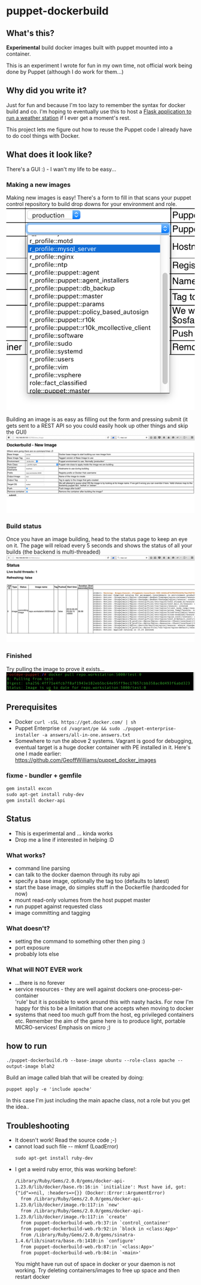 # puppet-dockerbuild

## What's this?
**Experimental** build docker images built with puppet mounted into a container.

This is an experiment I wrote for fun in my own time, not official work being done by Puppet (although I do work for them...)

## Why did you write it?
Just for fun and because I'm too lazy to remember the syntax for docker build and co.  I'm hoping to eventually use this to host a [Flask application to run a weather station](https://github.com/GeoffWilliams/lsdserver) if I ever get a moment's rest.

This project lets me figure out how to reuse the Puppet code I already have to do cool things with Docker.

## What does it look like?
There's a GUI :) - I wan't my life to be easy...

### Making a new images
Making new images is easy!  There's a form to fill in that scans your puppet control repository to build drop downs for your environment and role.
![puppet classes](images/puppet_classes.png)

Building an image is as easy as filling out the form and pressing submit (it gets sent to a REST API so you could easily hook up other things and skip the GUI)
![new image](images/new_image.png)

### Build status
Once you have an image building, head to the status page to keep an eye on it.  The page will reload every 5 seconds and shows the status of all your builds (the backend is multi-threaded)
![status](images/status.png)

### Finished
Try pulling the image to prove it exists...
![finished](images/finished.png)


## Prerequisites
* Docker `curl -sSL https://get.docker.com/ | sh`
* Puppet Enterprise `cd /vagrant/pe && sudo ./puppet-enterprise-installer -a answers/all-in-one.answers.txt`
* Somewhere to run the above 2 systems.  Vagrant is good for debugging, eventual target is a huge docker container with PE installed in it.  Here's one I made earlier:  https://github.com/GeoffWilliams/puppet_docker_images

### fixme - bundler + gemfile
```shell
gem install excon
sudo apt-get install ruby-dev
gem install docker-api
```

## Status
* This is experimental and ... kinda works
* Drop me a line if interested in helping :D

### What works?
* command line parsing
* can talk to the docker daemon through its ruby api
* specify a base image, optionally the tag too (defaults to latest)
* start the base image, do simples stuff in the Dockerfile (hardcoded for now)
* mount read-only volumes from the host puppet master
* run puppet against requested class
* image committing and tagging

### What doesn't?
* setting the command to something other then ping :)
* port exposure
* probably lots else

### What will NOT EVER work
* ...there is no forever
* service resources - they are well against dockers one-process-per-container \
  'rule' but it is possible to work around this with nasty hacks.  For now I'm
  happy for this to be a limitation that one accepts when moving to docker
* systems that need too much guff from the host, eg privileged containers etc.
  Remember the aim of the game here is to produce light, portable
  MICRO-services!  Emphasis on micro ;)

## how to run
```shell
./puppet-dockerbuild.rb --base-image ubuntu --role-class apache --output-image blah2
```
Build an image called blah that will be created by doing:
```shell
puppet apply -e 'include apache'
```
In this case I'm just including the main apache class, not a role but you get the idea..

## Troubleshooting
* It doesn't work!
  Read the source code ;-)
* cannot load such file -- mkmf (LoadError)
  ```shell
  sudo apt-get install ruby-dev
  ```
* I get a weird ruby error, this was working before!:
  ```
  /Library/Ruby/Gems/2.0.0/gems/docker-api-1.23.0/lib/docker/base.rb:16:in `initialize': Must have id, got: {"id"=>nil, :headers=>{}} (Docker::Error::ArgumentError)
    from /Library/Ruby/Gems/2.0.0/gems/docker-api-1.23.0/lib/docker/image.rb:117:in `new'
    from /Library/Ruby/Gems/2.0.0/gems/docker-api-1.23.0/lib/docker/image.rb:117:in `create'
    from puppet-dockerbuild-web.rb:37:in `control_container'
    from puppet-dockerbuild-web.rb:92:in `block in <class:App>'
    from /Library/Ruby/Gems/2.0.0/gems/sinatra-1.4.6/lib/sinatra/base.rb:1410:in `configure'
    from puppet-dockerbuild-web.rb:87:in `<class:App>'
    from puppet-dockerbuild-web.rb:84:in `<main>'
  ```
  You might have run out of space in docker or your daemon is not working.  Try
  deleting containers/images to free up space and then restart docker
